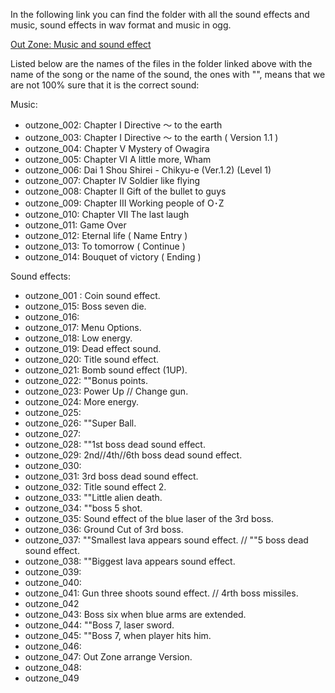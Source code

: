 In the following link you can find the folder with all the sound effects and music, sound effects in wav format and music in ogg.

[Out Zone: Music and sound effect](https://github.com/nicobabot/OutZone_AlchemistStudio/tree/master/OutZone_Music)

Listed below are the names of the files in the folder linked above with the name of the song or the name of the sound, the ones with "", means that we are not 100% sure that it is the correct sound:

Music:
* outzone_002: Chapter Ⅰ Directive ～ to the earth
* outzone_003: Chapter Ⅰ Directive ～ to the earth ( Version 1.1 )
* outzone_004: Chapter Ⅴ Mystery of Owagira
* outzone_005: Chapter Ⅵ A little more, Wham
* outzone_006: Dai 1 Shou Shirei - Chikyu-e (Ver.1.2) (Level 1)
* outzone_007: Chapter Ⅳ Soldier like flying
* outzone_008: Chapter Ⅱ Gift of the bullet to guys
* outzone_009: Chapter Ⅲ Working people of O･Z
* outzone_010: Chapter Ⅶ The last laugh
* outzone_011: Game Over
* outzone_012: Eternal life ( Name Entry )
* outzone_013: To tomorrow ( Continue )
* outzone_014: Bouquet of victory ( Ending )

Sound effects:
* outzone_001 : Coin sound effect.
* outzone_015: Boss seven die.
* outzone_016:
* outzone_017: Menu Options.
* outzone_018: Low energy.
* outzone_019: Dead effect sound.
* outzone_020: Title sound effect.
* outzone_021: Bomb sound effect (1UP).
* outzone_022: ""Bonus points.
* outzone_023: Power Up // Change gun.
* outzone_024: More energy.
* outzone_025:
* outzone_026: ""Super Ball.
* outzone_027:
* outzone_028: ""1st boss dead sound effect.
* outzone_029: 2nd//4th//6th boss dead sound effect.
* outzone_030:
* outzone_031: 3rd boss dead sound effect.
* outzone_032: Title sound effect 2.
* outzone_033: ""Little alien death.
* outzone_034: ""boss 5 shot.
* outzone_035: Sound effect of the blue laser of the 3rd boss.
* outzone_036: Ground Cut of 3rd boss.
* outzone_037: ""Smallest lava appears sound effect. // ""5 boss dead sound effect.
* outzone_038: ""Biggest lava appears sound effect.
* outzone_039:
* outzone_040:
* outzone_041: Gun three shoots sound effect. // 4rth boss missiles.
* outzone_042
* outzone_043: Boss six when blue arms are extended.
* outzone_044: ""Boss 7,  laser sword.
* outzone_045: ""Boss 7, when player hits him.
* outzone_046:
* outzone_047: Out Zone arrange Version.
* outzone_048:                         
* outzone_049